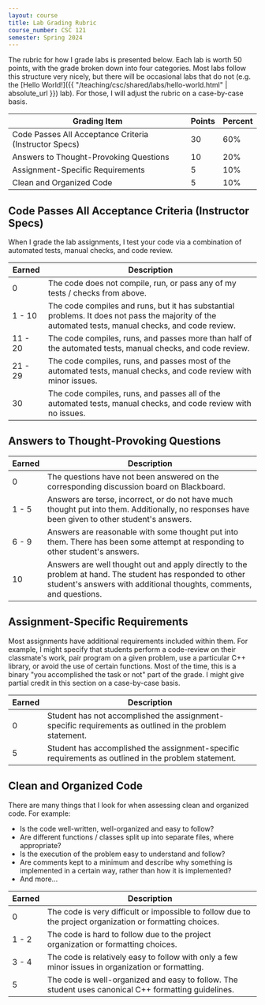```yaml
---
layout: course
title: Lab Grading Rubric
course_number: CSC 121
semester: Spring 2024
---
```


The rubric for how I grade labs is presented below. Each lab is worth 50 points, with the grade broken down into four categories. Most labs follow this structure very nicely, but there will be occasional labs that do not (e.g. the [Hello World!]({{ "/teaching/csc/shared/labs/hello-world.html" | absolute_url }}) lab). For those, I will adjust the rubric on a case-by-case basis.

| Grading Item | Points | Percent |
| ---- | ---- | ---- |
| Code Passes All Acceptance Criteria (Instructor Specs) | 30 | 60% |
| Answers to Thought-Provoking Questions | 10 | 20% |
| Assignment-Specific Requirements | 5 | 10% |
| Clean and Organized Code | 5 | 10% |

## Code Passes All Acceptance Criteria (Instructor Specs)

When I grade the lab assignments, I test your code via a combination of automated tests, manual checks, and code review.

| Earned | Description |
|--------|-------------|
| 0 | The code does not compile, run, or pass any of my tests / checks from above. |
| 1 - 10 | The code compiles and runs, but it has substantial problems. It does not pass the majority of the automated tests, manual checks, and code review. |
| 11 - 20 | The code compiles, runs, and passes more than half of the automated tests, manual checks, and code review. |
| 21 - 29 | The code compiles, runs, and passes most of the automated tests, manual checks, and code review with minor issues. |
| 30 | The code compiles, runs, and passes all of the automated tests, manual checks, and code review with no issues. |

## Answers to Thought-Provoking Questions

| Earned | Description |
|--------|-------------|
| 0 | The questions have not been answered on the corresponding discussion board on Blackboard. |
| 1 - 5 | Answers are terse, incorrect, or do not have much thought put into them. Additionally, no responses have been given to other student's answers. |
| 6 - 9 | Answers are reasonable with some thought put into them. There has been some attempt at responding to other student's answers. |
| 10 | Answers are well thought out and apply directly to the problem at hand. The student has responded to other student's answers with additional thoughts, comments, and questions. |

## Assignment-Specific Requirements

Most assignments have additional requirements included within them. For example, I might specify that students perform a code-review on their classmate's work, pair program on a given problem, use a particular C++ library, or avoid the use of certain functions. Most of the time, this is a binary "you accomplished the task or not" part of the grade. I might give partial credit in this section on a case-by-case basis.

| Earned | Description |
|--------|-------------|
| 0 | Student has not accomplished the assignment-specific requirements as outlined in the problem statement. |
| 5 | Student has accomplished the assignment-specific requirements as outlined in the problem statement. |

## Clean and Organized Code

There are many things that I look for when assessing clean and organized code. For example:

* Is the code well-written, well-organized and easy to follow?
* Are different functions / classes split up into separate files, where appropriate?
* Is the execution of the problem easy to understand and follow?
* Are comments kept to a minimum and describe why something is implemented in a certain way, rather than how it is implemented?
* And more...

| Earned | Description |
|--------|-------------|
| 0 | The code is very difficult or impossible to follow due to the project organization or formatting choices. |
| 1 - 2 | The code is hard to follow due to the project organization or formatting choices. |
| 3 - 4 | The code is relatively easy to follow with only a few minor issues in organization or formatting. |
| 5 | The code is well-organized and easy to follow. The student uses canonical C++ formatting guidelines. |
